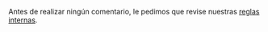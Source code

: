 Antes de realizar ningún comentario, le pedimos que revise nuestras [reglas internas](../house-rules.md).

<!--HONumber=Dec16_HO2-->


